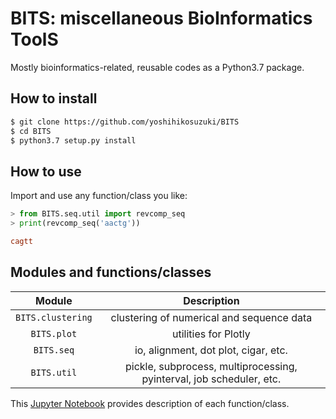# BITS: miscellaneous BioInformatics ToolS

Mostly bioinformatics-related, reusable codes as a Python3.7 package.

## How to install

```bash
$ git clone https://github.com/yoshihikosuzuki/BITS
$ cd BITS
$ python3.7 setup.py install
```

## How to use

Import and use any function/class you like:

```python
> from BITS.seq.util import revcomp_seq
> print(revcomp_seq('aactg'))
```

```ini
cagtt
```

## Modules and functions/classes

|      Module       |                             Description                              |
| :---------------: | :------------------------------------------------------------------: |
| `BITS.clustering` |              clustering of numerical and sequence data               |
|    `BITS.plot`    |                         utilities for Plotly                         |
|    `BITS.seq`     |                 io, alignment, dot plot, cigar, etc.                 |
|    `BITS.util`    | pickle, subprocess, multiprocessing, pyinterval, job scheduler, etc. |

This [Jupyter Notebook](https://nbviewer.jupyter.org/github/yoshihikosuzuki/BITS/blob/master/docs/usage.ipynb) provides description of each function/class.
